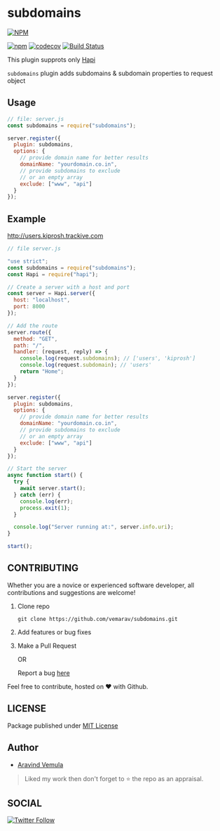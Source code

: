 # subdomains

[![NPM](https://nodei.co/npm/subdomains.png?downloads=true&downloadRank=true&stars=true)](https://nodei.co/npm/subdomains/)

[![npm](https://img.shields.io/npm/v/npm.svg)](https://www.npmjs.com/package/npm)
[![codecov](https://codecov.io/gh/vemarav/subdomains/branch/master/graph/badge.svg)](https://codecov.io/gh/vemarav/subdomains)
[![Build Status](https://travis-ci.com/vemarav/subdomains.svg?branch=master)](https://travis-ci.com/vemarav/subdomains)

This plugin supprots only [Hapi](https://hapijs.com)

`subdomains` plugin adds subdomains & subdomain properties to request object

## Usage

```js
// file: server.js
const subdomains = require("subdomains");

server.register({
  plugin: subdomains,
  options: {
    // provide domain name for better results
    domainName: "yourdomain.co.in",
    // provide subdomains to exclude
    // or an empty array
    exclude: ["www", "api"]
  }
});
```

## Example

http://users.kiprosh.trackive.com

```js
// file server.js

"use strict";
const subdomains = require("subdomains");
const Hapi = require("hapi");

// Create a server with a host and port
const server = Hapi.server({
  host: "localhost",
  port: 8000
});

// Add the route
server.route({
  method: "GET",
  path: "/",
  handler: (request, reply) => {
    console.log(request.subdomains); // ['users', 'kiprosh']
    console.log(request.subdomain); // 'users'
    return "Home";
  }
});

server.register({
  plugin: subdomains,
  options: {
    // provide domain name for better results
    domainName: "yourdomain.co.in",
    // provide subdomains to exclude
    // or an empty array
    exclude: ["www", "api"]
  }
});

// Start the server
async function start() {
  try {
    await server.start();
  } catch (err) {
    console.log(err);
    process.exit(1);
  }

  console.log("Server running at:", server.info.uri);
}

start();
```

## CONTRIBUTING

Whether you are a novice or experienced software developer,
all contributions and suggestions are welcome!

1. Clone repo

   ```shell
   git clone https://github.com/vemarav/subdomains.git
   ```

2. Add features or bug fixes
3. Make a Pull Request

   OR

   Report a bug [here](https://github.com/vemarav/subdomains/issues/new/choose)

Feel free to contribute, hosted on ❤️ with Github.

## LICENSE

Package published under [MIT License](https://github.com/vemarav/subdomains/blob/master/LICENSE)

## Author

- [Aravind Vemula](https://github.com/vemarav)

> Liked my work then don't forget to ⭐️ the repo as an appraisal.

## SOCIAL

[![Twitter Follow](https://img.shields.io/twitter/follow/vemarav.svg?style=social&label=Follow)](https://twitter.com/vemarav)
